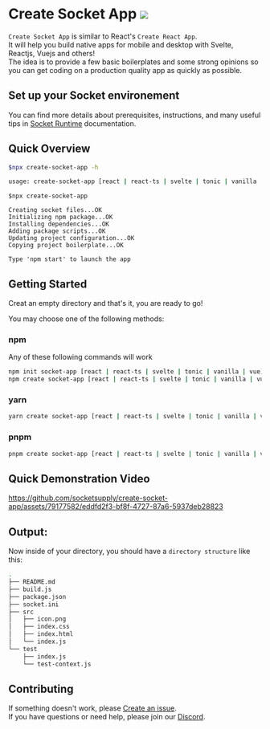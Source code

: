 
# Create Socket App <a href="https://socketsupply.co/guides/"><img src="https://img.shields.io/badge/Socket%20Runtime-Website-black?style=flat-square"></a> 
    
`Create Socket App` is similar to React's `Create React App`.  
It will help you build native apps for mobile and desktop with Svelte, Reactjs, Vuejs and others!  
The idea is to provide a few basic boilerplates and some strong opinions so you can get coding on a production quality app as quickly as possible.  

## Set up your Socket environement  

You can find more details about prerequisites, instructions, and many useful tips in [Socket Runtime](https://socketsupply.co/guides/) documentation.

## Quick Overview  

```bash
$npx create-socket-app -h

usage: create-socket-app [react | react-ts | svelte | tonic | vanilla | vue]  

```
```
$npx create-socket-app

Creating socket files...OK
Initializing npm package...OK
Installing dependencies...OK
Adding package scripts...OK
Updating project configuration...OK
Copying project boilerplate...OK

Type 'npm start' to launch the app

```  

## Getting Started 

Creat an empty directory and that's it, you are ready to go!

You may choose one of the following methods: 

### **npm**

Any of these following commands will work
```bash
npm init socket-app [react | react-ts | svelte | tonic | vanilla | vue]
npm create socket-app [react | react-ts | svelte | tonic | vanilla | vue]

```
  
### **yarn**
```bash
yarn create socket-app [react | react-ts | svelte | tonic | vanilla | vue]
```

### **pnpm**
```bash
pnpm create socket-app [react | react-ts | svelte | tonic | vanilla | vue]
```  

## Quick Demonstration Video




https://github.com/socketsupply/create-socket-app/assets/79177582/eddfd2f3-bf8f-4727-87a6-5937deb28823




## Output:

Now inside of your directory, you should have a `directory structure` like this:

```bash
.
├── README.md
├── build.js
├── package.json
├── socket.ini
├── src
│   ├── icon.png
│   ├── index.css
│   ├── index.html
│   └── index.js
└── test
    ├── index.js
    └── test-context.js
```

## Contributing 
 
If something doesn't work, please [Create an issue](https://github.com/socketsupply/create-socket-app).  
If you have questions or need help, please join our [Discord](https://discord.com/invite/YPV32gKCsH).
